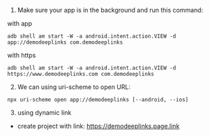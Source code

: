 1. Make sure your app is in the background and run this command:

with app
```
adb shell am start -W -a android.intent.action.VIEW -d app://demodeeplinks com.demodeeplinks
```

with https
```
adb shell am start -W -a android.intent.action.VIEW -d https://www.demodeeplinks.com com.demodeeplinks
```

2. We can using uri-scheme to open URL:
  ```
  npx uri-scheme open app://demodeeplinks [--android, --ios]
  ```

3. using dynamic link
  - create project with link: https://demodeeplinks.page.link
  